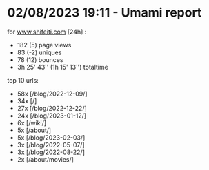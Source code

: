 # 02/08/2023 19:11 - Umami report
for www.shifeiti.com [24h] :

 - 182 (5) page views
 - 83 (-2) uniques
 - 78 (12) bounces
 - 3h 25' 43'' (1h 15' 13'') totaltime


top 10 urls:
 - 58x [/blog/2022-12-09/]
 - 34x [/]
 - 27x [/blog/2022-12-22/]
 - 24x [/blog/2023-01-12/]
 - 6x [/wiki/]
 - 5x [/about/]
 - 5x [/blog/2023-02-03/]
 - 3x [/blog/2022-05-07/]
 - 3x [/blog/2022-08-22/]
 - 2x [/about/movies/]


